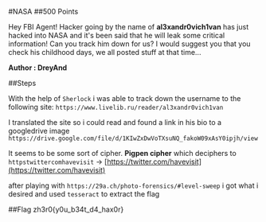 #NASA
##500 Points

Hey FBI Agent! Hacker going by the name of **al3xandr0vich1van** has just hacked into NASA and it's been said that he will leak some critical information! Can you track him down for us? I would suggest you that you check his childhood days, we all posted stuff at that time...

**Author : DreyAnd**

##Steps

With the help of `Sherlock` i was able to track down the username to the following site: `https://www.livelib.ru/reader/al3xandr0vich1van`

I translated the site so i could read and found a link in his bio to a googledrive image `https://drive.google.com/file/d/1KIwZxDwVoTXsuNQ_fakoW09xAsY0ipjh/view`

It seems to be some sort of cipher.
**Pigpen cipher** which deciphers to `httpstwittercomhavevisit` -> [https://twitter.com/havevisit](https://twitter.com/havevisit)

after playing with `https://29a.ch/photo-forensics/#level-sweep` i got what i desired and used `tesseract` to extract the flag

##Flag
zh3r0{y0u_b34t_d4_hax0r}
